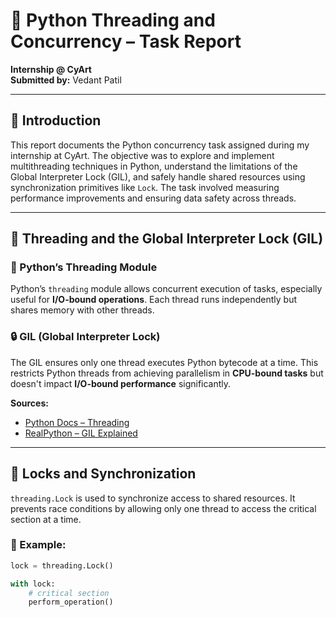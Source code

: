 # 🧵 Python Threading and Concurrency – Task Report

**Internship @ CyArt**  
**Submitted by:** Vedant Patil

---

## 📌 Introduction

This report documents the Python concurrency task assigned during my internship at CyArt. The objective was to explore and implement multithreading techniques in Python, understand the limitations of the Global Interpreter Lock (GIL), and safely handle shared resources using synchronization primitives like `Lock`. The task involved measuring performance improvements and ensuring data safety across threads.

---

## 🧠 Threading and the Global Interpreter Lock (GIL)

### 🧵 Python’s Threading Module

Python’s `threading` module allows concurrent execution of tasks, especially useful for **I/O-bound operations**. Each thread runs independently but shares memory with other threads.

### 🔒 GIL (Global Interpreter Lock)

The GIL ensures only one thread executes Python bytecode at a time. This restricts Python threads from achieving parallelism in **CPU-bound tasks** but doesn't impact **I/O-bound performance** significantly.

**Sources:**
- [Python Docs – Threading](https://docs.python.org/3/library/threading.html)
- [RealPython – GIL Explained](https://realpython.com/python-gil/)

---

## 🔐 Locks and Synchronization

`threading.Lock` is used to synchronize access to shared resources. It prevents race conditions by allowing only one thread to access the critical section at a time.

### 🔧 Example:

```python
lock = threading.Lock()

with lock:
    # critical section
    perform_operation()
